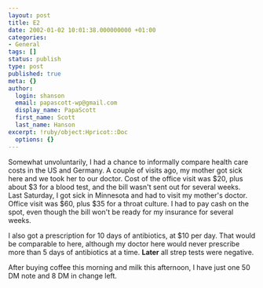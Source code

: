 ```yaml
---
layout: post
title: E2
date: 2002-01-02 10:01:38.000000000 +01:00
categories:
- General
tags: []
status: publish
type: post
published: true
meta: {}
author:
  login: shanson
  email: papascott-wp@gmail.com
  display_name: PapaScott
  first_name: Scott
  last_name: Hanson
excerpt: !ruby/object:Hpricot::Doc
  options: {}
---
```

<p>Somewhat unvoluntarily, I had a chance to informally compare health care costs in the US and Germany. A couple of visits ago, my mother got sick here and we took her to our doctor. Cost of the office visit was $20, plus about $3 for a blood test, and the bill wasn't sent out for several weeks. Last Saturday, I got sick in Minnesota and had to visit my mother's doctor. Office visit was $60, plus $35 for a throat culture. I had to pay cash on the spot, even though the bill won't be ready for my insurance for several weeks. </p>
<p>I also got a prescription for 10 days of antibiotics, at $10 per day. That would be comparable to here, although my doctor here would never prescribe more than 5 days of antibiotics at a time. <b>Later</b> all strep tests were negative.</p>
<p>After buying coffee this morning and milk this afternoon, I have just one 50 DM note and 8 DM in change left.</p>
